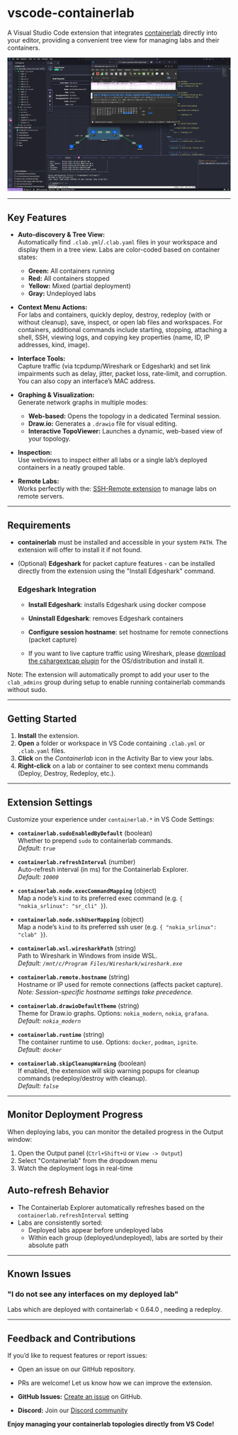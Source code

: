 # vscode-containerlab

A Visual Studio Code extension that integrates [containerlab](https://containerlab.dev/) directly into your editor, providing a convenient tree view for managing labs and their containers.

![screencast](https://raw.githubusercontent.com/srl-labs/vscode-containerlab/refs/heads/main/resources/screenshot.png)

---
## Key Features

- **Auto-discovery & Tree View:**  
  Automatically find `.clab.yml`/`.clab.yaml` files in your workspace and display them in a tree view. Labs are color-coded based on container states:
  - **Green:** All containers running  
  - **Red:** All containers stopped  
  - **Yellow:** Mixed (partial deployment)  
  - **Gray:** Undeployed labs

- **Context Menu Actions:**  
  For labs and containers, quickly deploy, destroy, redeploy (with or without cleanup), save, inspect, or open lab files and workspaces. For containers, additional commands include starting, stopping, attaching a shell, SSH, viewing logs, and copying key properties (name, ID, IP addresses, kind, image).

- **Interface Tools:**  
  Capture traffic (via tcpdump/Wireshark or Edgeshark) and set link impairments such as delay, jitter, packet loss, rate-limit, and corruption. You can also copy an interface’s MAC address.

- **Graphing & Visualization:**  
  Generate network graphs in multiple modes:
  - **Web-based:** Opens the topology in a dedicated Terminal session.
  - **Draw.io:** Generates a `.drawio` file for visual editing.
  - **Interactive TopoViewer:** Launches a dynamic, web-based view of your topology.

- **Inspection:**  
  Use webviews to inspect either all labs or a single lab’s deployed containers in a neatly grouped table.

- **Remote Labs:**  
  Works perfectly with the: [SSH-Remote extension](https://marketplace.visualstudio.com/items?itemName=ms-vscode-remote.remote-ssh) to manage labs on remote servers.

---

## Requirements

- **containerlab** must be installed and accessible in your system `PATH`. The extension will offer to install it if not found.
- (Optional) **Edgeshark** for packet capture features - can be installed directly from the extension using the "Install Edgeshark" command.


    ### Edgeshark Integration
    - **Install Edgeshark**: installs Edgeshark using docker compose
    - **Uninstall Edgeshark**: removes Edgeshark containers
    - **Configure session hostname**: set hostname for remote connections (packet capture)

  - If you want to live capture traffic using Wireshark, please [download the cshargextcap plugin](https://github.com/siemens/cshargextcap/releases) for the OS/distribution and install it.  

Note: The extension will automatically prompt to add your user to the `clab_admins` group during setup to enable running containerlab commands without sudo.

---

## Getting Started

1. **Install** the extension.
2. **Open** a folder or workspace in VS Code containing `.clab.yml` or `.clab.yaml` files.
3. **Click** on the _Containerlab_ icon in the Activity Bar to view your labs.
4. **Right-click** on a lab or container to see context menu commands (Deploy, Destroy, Redeploy, etc.).

---
## Extension Settings

Customize your experience under `containerlab.*` in VS Code Settings:

- **`containerlab.sudoEnabledByDefault`** (boolean)  
  Whether to prepend `sudo` to containerlab commands.  
  _Default: `true`_

- **`containerlab.refreshInterval`** (number)  
  Auto-refresh interval (in ms) for the Containerlab Explorer.  
  _Default: `10000`_

- **`containerlab.node.execCommandMapping`** (object)  
  Map a node’s `kind` to its preferred exec command (e.g. `{ "nokia_srlinux": "sr_cli" }`).

- **`containerlab.node.sshUserMapping`** (object)  
  Map a node’s `kind` to its preferred ssh user (e.g. `{ "nokia_srlinux": "clab" }`).

- **`containerlab.wsl.wiresharkPath`** (string)  
  Path to Wireshark in Windows from inside WSL.  
  _Default: `/mnt/c/Program Files/Wireshark/wireshark.exe`_

- **`containerlab.remote.hostname`** (string)  
  Hostname or IP used for remote connections (affects packet capture).  
  _Note: Session-specific hostname settings take precedence._

- **`containerlab.drawioDefaultTheme`** (string)  
  Theme for Draw.io graphs. Options: `nokia_modern`, `nokia`, `grafana`.  
  _Default: `nokia_modern`_

- **`containerlab.runtime`** (string)  
  The container runtime to use. Options: `docker`, `podman`, `ignite`.  
  _Default: `docker`_

- **`containerlab.skipCleanupWarning`** (boolean)  
  If enabled, the extension will skip warning popups for cleanup commands (redeploy/destroy with cleanup).  
  _Default: `false`_


---

## Monitor Deployment Progress
When deploying labs, you can monitor the detailed progress in the Output window:
1. Open the Output panel (`Ctrl+Shift+U` or `View -> Output`)
2. Select "Containerlab" from the dropdown menu
3. Watch the deployment logs in real-time

## Auto-refresh Behavior
- The Containerlab Explorer automatically refreshes based on the `containerlab.refreshInterval` setting
- Labs are consistently sorted:
  - Deployed labs appear before undeployed labs
  - Within each group (deployed/undeployed), labs are sorted by their absolute path

---

## Known Issues

### "I do not see any interfaces on my deployed lab" 
Labs which are deployed with containerlab < 0.64.0 , needing a redeploy.

---

## Feedback and Contributions

If you’d like to request features or report issues:
- Open an issue on our GitHub repository.
- PRs are welcome! Let us know how we can improve the extension.

- **GitHub Issues:** [Create an issue](https://github.com/srl-labs/vscode-containerlab/issues) on GitHub.
- **Discord:** Join our [Discord community](https://discord.gg/vAyddtaEV9)

**Enjoy managing your containerlab topologies directly from VS Code!**
